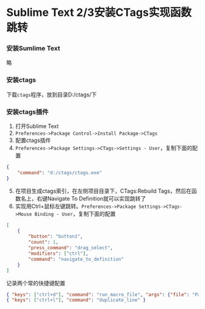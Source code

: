# Sublime Text 2/3安装CTags实现函数跳转

### 安装Sumlime Text
略

### 安装ctags
下载`ctags`程序，放到目录D:/ctags/下

### 安装ctags插件
1. 打开Sublime Text
2. `Preferences->Package Control->Install Package->CTags`
3. 配置ctags插件
4. `Preferences->Package Settings->CTags->Settings - User`，复制下面的配置
```json
{
    "command": "d:/ctags/ctags.exe"
}
```
5. 在项目生成ctags索引，在左侧项目目录下，CTags:Rebuild Tags，然后在函数名上，右键Navigate To Definition就可以实现跳转了
6. 实现用Ctrl+鼠标左键跳转。`Preferences->Package Settings->CTags->Mouse Binding - User`，复制下面的配置
```json
[
	{
		"button": "button1",
		"count": 1,
		"press_command": "drag_select",
		"modifiers": ["ctrl"],
		"command": "navigate_to_definition"
	}
]
```
记录两个常的快捷键配置
```json
{ "keys": ["ctrl+d"], "command": "run_macro_file", "args": {"file": "Packages/Default/Delete Line.sublime-macro"} },
{ "keys": ["ctrl+l"], "command": "duplicate_line" }
```